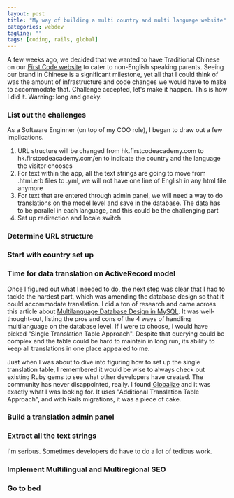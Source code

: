 ```yaml
---
layout: post
title: "My way of building a multi country and multi language website"
categories: webdev
tagline: ""
tags: [coding, rails, global]
---
```


A few weeks ago, we decided that we wanted to have Traditional Chinese on our <a href="http://firstcodeacademy.com" target="_blank">First Code website</a> to cater to non-English speaking parents. Seeing our brand in Chinese is a significant milestone, yet all that I could think of was the amount of infrastructure and code changes we would have to make to accommodate that. Challenge accepted, let's make it happen. This is how I did it. Warning: long and geeky.

### List out the challenges

As a Software Enginner (on top of my COO role), I began to draw out a few implications.
<ol>
	<li>URL structure will be changed from hk.firstcodeacademy.com to hk.firstcodeacademy.com/en to indicate the country and the language the visitor chooses</li>
	<li>For text within the app, all the text strings are going to move from .html.erb files to .yml, we will not have one line of English in any html file anymore</li>
	<li>For text that are entered through admin panel, we will need a way to do translations on the model level and save in the database. The data has to be parallel in each language, and this could be the challenging part</li>
	<li>Set up redirection and locale switch</li>
</ol>

### Determine URL structure

### Start with country set up


### Time for data translation on ActiveRecord model

Once I figured out what I needed to do, the next step was clear that I had to tackle the hardest part, which was amending the database design so that it could accommodate translation. I did a ton of research and came across this article about <a href="http://www.apphp.com/tutorials/index.php?page=multilanguage-database-design-in-mysql" target="_blank">Multilanguage Database Design in MySQL</a>. It was well-thought-out, listing the pros and cons of the 4 ways of handling multilanguage on the database level. If I were to choose, I would have picked "Single Translation Table Approach". Despite that querying could be complex and the table could be hard to maintain in long run, its ability to keep all translations in one place appealed to me.

Just when I was about to dive into figuring how to set up the single translation table, I remembered it would be wise to always check out existing Ruby gems to see what other developers have created. The community has never disappointed, really. I found <a href="https://github.com/globalize/globalize" target="_blank">Globalize</a> and it was exactly what I was looking for. It uses "Additional Translation Table Approach", and with Rails migrations, it was a piece of cake.

### Build a translation admin panel

### Extract all the text strings
I'm serious. Sometimes developers do have to do a lot of tedious work.

### Implement Multilingual and Multiregional SEO

### Go to bed
